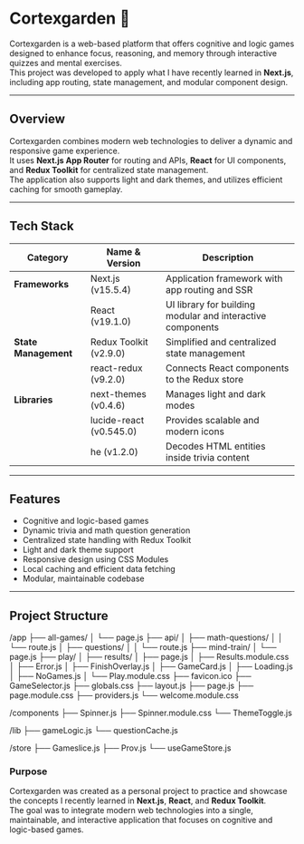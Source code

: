 # Cortexgarden 🌳

Cortexgarden is a web-based platform that offers cognitive and logic games designed to enhance focus, reasoning, and memory through interactive quizzes and mental exercises.  
This project was developed to apply what I have recently learned in **Next.js**, including app routing, state management, and modular component design.

---

## Overview

Cortexgarden combines modern web technologies to deliver a dynamic and responsive game experience.  
It uses **Next.js App Router** for routing and APIs, **React** for UI components, and **Redux Toolkit** for centralized state management.  
The application also supports light and dark themes, and utilizes efficient caching for smooth gameplay.

---

## Tech Stack

| Category         | Name & Version           | Description                                           |
|-----------------|-------------------------|-------------------------------------------------------|
| **Frameworks**   | Next.js (v15.5.4)       | Application framework with app routing and SSR       |
|                 | React (v19.1.0)         | UI library for building modular and interactive components |
| **State Management** | Redux Toolkit (v2.9.0) | Simplified and centralized state management        |
|                 | react-redux (v9.2.0)    | Connects React components to the Redux store        |
| **Libraries**    | next-themes (v0.4.6)    | Manages light and dark modes                         |
|                 | lucide-react (v0.545.0) | Provides scalable and modern icons                   |
|                 | he (v1.2.0)             | Decodes HTML entities inside trivia content         |

---

## Features

- Cognitive and logic-based games  
- Dynamic trivia and math question generation  
- Centralized state handling with Redux Toolkit  
- Light and dark theme support  
- Responsive design using CSS Modules  
- Local caching and efficient data fetching  
- Modular, maintainable codebase  

---
## Project Structure

/app
├── all-games/
│   └── page.js
├── api/
│   ├── math-questions/
│   │   └── route.js
│   ├── questions/
│   │   └── route.js
├── mind-train/
│   └── page.js
├── play/
│   ├── results/
│   ├── page.js
│   ├── Results.module.css
│   ├── Error.js
│   ├── FinishOverlay.js
│   ├── GameCard.js
│   ├── Loading.js
│   ├── NoGames.js
│   └── Play.module.css
├── favicon.ico
├── GameSelector.js
├── globals.css
├── layout.js
├── page.js
├── page.module.css
├── providers.js
└── welcome.module.css

/components
├── Spinner.js
├── Spinner.module.css
└── ThemeToggle.js

/lib
├── gameLogic.js
└── questionCache.js

/store
├── Gameslice.js
├── Prov.js
└── useGameStore.js
### Purpose
Cortexgarden was created as a personal project to practice and showcase the concepts I recently learned in **Next.js**, **React**, and **Redux Toolkit**.  
The goal was to integrate modern web technologies into a single, maintainable, and interactive application that focuses on cognitive and logic-based games.

